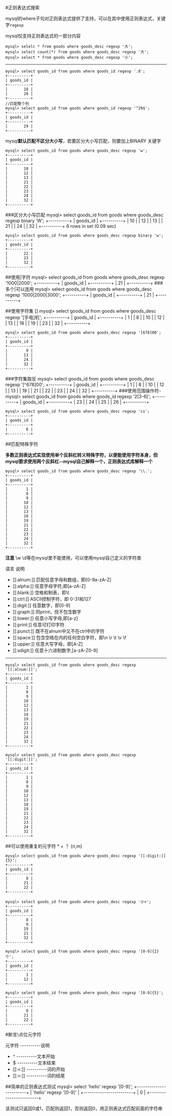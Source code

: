 #正则表达式搜索

mysql的where子句对正则表达式提供了支持，可以在其中使用正则表达式，关键字`regexp`

mysql仅支持正则表达式的一部分内容

    mysql> selelc * from goods where goods_desc regexp '大';
    mysql> select count(*) from goods where goods_desc regexp '大';
    mysql> select * from goods where goods_desc regexp '小';

----------

    mysql> select goods_id from goods where goods_id regexp '.8';
	+----------+
	| goods_id |
	+----------+
	|       18 |
	|       28 |
	+----------+
	//匹配整个列
    mysql> select goods_id from goods where goods_id regexp '^29$';
	+----------+
	| goods_id |
	+----------+
	|       29 |
	+----------+

mysql**默认匹配不区分大小写**，若要区分大小写匹配，则要加上BINARY 关键字

    mysql> select goods_id from goods where goods_desc regexp 'w';
	+----------+
	| goods_id |
	+----------+
	|       10 |
	|       12 |
	|       13 |
	|       21 |
	|       22 |
	|       23 |
	|       24 |
	|       32 |
	+----------+
###区分大小写匹配
    mysql> select goods_id from goods where goods_desc regexp binary 'W';
	+----------+
	| goods_id |
	+----------+
	|  	    10 |
	|  		12 |
	|       13 |
	|       21 |
	|       24 |
	|       32 |
	+----------+
	6 rows in set (0.09 sec)
	
	mysql> select goods_id from goods where goods_desc regexp binary 'w';
	+----------+
	| goods_id |
	+----------+
	|       22 |  
	|       23 |   
	|  	    32 |   
	+----------+

##使用|字符
    mysql> select goods_id from goods where goods_desc regexp '1000|2000';
	+----------+
	| goods_id |
	+----------+
	|       21 |
	+----------+
###多个|可以连用
    mysql> select goods_id from goods where goods_desc regexp '1000|2000|3000';
	+----------+
	| goods_id |
	+----------+
	|       21 |
	+----------+   

##使用字符集 []
    mysql> select goods_id from goods where goods_desc regexp '[手电]机';
	+----------+
	| goods_id |
	+----------+
	|        1 |
	|        8 |
	|       10 |
	|       12 |
	|       13 |
	|       18 |
	|       19 |
	|       23 |
	|       32 |
	+----------+

    mysql> select goods_id from goods where goods_desc regexp '[678]00';
	+----------+
	| goods_id |
	+----------+
	|        9 |
	|       13 |
	|       24 |
	|       32 |
	+----------+
###字符集取反
    mysql> select goods_id from goods where goods_desc regexp '[^678]00';
	+----------+
	| goods_id |
	+----------+
	|        1 |
	|        8 |
	|       10 |
	|       12 |
	|       13 |
	|       19 |
	|       21 |
	|       22 |
	|       23 |
	|       24 |
	|       32 |
    +----------+
###使用范围操作符-
    mysql> select goods_id from goods where goods_id regexp '2[3-6]';
	+----------+
	| goods_id |
	+----------+
	|       23 |
	|       24 |
	|       25 |
	|       26 |
	+----------+

    mysql> select goods_id from goods where goods_desc regexp 'cs';
	+----------+
	| goods_id |
	+----------+
	|        8 |
	+----------+

##匹配特殊字符

**多数正则表达式实现使用单个反斜杠转义特殊字符，以便能使用字符本身，但mysql要求使用两个反斜杠--mysql自己解释一个，正则表达式库解释一个**

    mysql> select goods_id from goods where goods_desc regexp '\\.';
    +----------+
	| goods_id |
	+----------+
	|        1 |
	|        8 |
	|        9 |
	|       10 |
	|       12 |
	|       13 |
	|       18 |
	|       19 |
	|       21 |
	|       22 |
	|       23 |
	|       24 |
	|       32 |
	+----------+

**注意** \w \d等在mysql里不能使用，可以使用mysql自己定义的字符类
   
语言                         说明


- [[:alnum:]]           匹配任意字母和数组，即[0-9a-zA-Z]
- [[:alpha:]]			任意字母字符,即[a-zA-Z]
- [[:blank:]]			空格和制表，即\\t
- [[:ctrl:]]			ASCII控制字符，即 0-31和127
- [[:digit:]]			任意数字，即[0-9]
- [[:graph:]]			同print，但不包含数字
- [[:lower:]]			任意小写字母,即[a-z]
- [[:print:]]			任意可打印字符
- [[:punct:]]			既不在alnum中又不在ctrl中的字符
- [[:space:]]			包含空格在内的任何空白字符，即\\n \\r \\t \\v \\f
- [[:upper:]]           任意大写字母，即[A-Z]
- [[:xdigit:]]   		任意十六进制数字,[a-zA-Z0-9]

----------


    mysql> select goods_id from goods where goods_desc regexp '[[:alnum:]]';
	+----------+
	| goods_id |
	+----------+
	|        1 |
	|        8 |
	|        9 |
	|       10 |
	|       12 |
	|       13 |
	|       18 |
	|       19 |
	|       21 |
	|       22 |
	|       23 |
	|       24 |
	|       32 |
	+----------+

	mysql> select goods_id from goods where goods_desc regexp '[[:digit:]]';
	+----------+
	| goods_id |
	+----------+
	|        1 |
	|        8 |
	|        9 |
	|       10 |
	|       12 |
	|       13 |
	|       18 |
	|       19 |
	|       21 |
	|       22 |
	|       23 |
	|       24 |
	|       32 |
	+----------+

##可以使用重复的元字符 * + ？ {n,m}
	
	mysql> select goods_id from goods where goods_desc regexp '[[:digit:]]{5}';
	+----------+
	| goods_id |
	+----------+
	|        8 |
	|       21 |
	|       22 |
	+----------+
	
	mysql> select goods_id from goods where goods_desc regexp '小+';
	+----------+
	| goods_id |
	+----------+
	|        8 |
	|        9 |
	|       19 |
	|       21 |
	|       32 |
	+----------+

	mysql> select goods_id from goods where goods_desc regexp '[0-9]{2}个';
	+----------+
	| goods_id |
	+----------+
	|        1 |
	|       12 |
	+----------+

	mysql> select goods_id from goods where goods_desc regexp '[0-9]{5}';
	+----------+
	| goods_id |
	+----------+
	|        8 |
	|       21 |
	|       22 |
	+----------+

#断言\点位元字符

元字符  ----------说明

- ^   		----------文本开始
- $			----------文本结束
- [[:<:]] 	----------词的开始
- [[:>:]]	----------词的结尾


##简单的正则表达式测试
    mysql> select 'hello' regexp '[0-9]';
    +------------------------+
    | 'hello' regexp '[0-9]' |
    +------------------------+
    |  					   0 |
    +------------------------+

该测试只返回0或1，匹配则返回1，否则返回0，用正则表达式匹配前面的字符串




